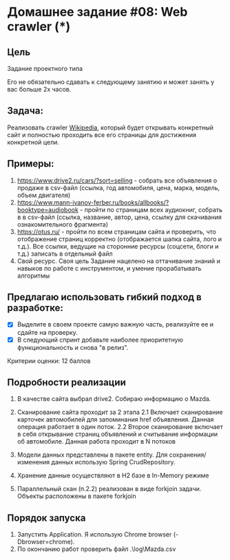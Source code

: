 ﻿# Домашнее задание #08: Web crawler (*)

## Цель
Задание проектного типа

Его не обязательно сдавать к следующему занятию и может занять у вас больше 2х часов. 
 
## Задача: 
Реализовать crawler [Wikipedia](https://en.wikipedia.org/wiki/Web_crawler), который будет открывать конкретный сайт и полностью проходить все его страницы для достижения конкретной цели.

## Примеры: 
 1. https://www.drive2.ru/cars/?sort=selling - собрать все объявления о продаже в csv-файл (ссылка, год автомобиля, цена, марка, модель, объем двигателя) 
 2. https://www.mann-ivanov-ferber.ru/books/allbooks/?booktype=audiobook - пройти по страницам всех аудиокниг, собрать в в csv-файл (ссылка, название, автор, цена, ссылку для скачивания ознакомительного фрагмента) 
 3. https://otus.ru/ - пройти по всем страницам сайта и проверить, что отображение страниц корректно (отображается шапка сайта, лого и т.д.). Все ссылки, ведущие на сторонние ресурсы (соцсети, блоги и т.д.) записать в отдельный файл 
 4. Свой ресурс. Своя цель Задание нацелено на оттачивание знаний и навыков по работе с инструментом, и умение прорабатывать алгоритмы 
 
## Предлагаю использовать гибкий подход в разработке: 
-[X] Выделите в своем проекте самую важную часть, реализуйте ее и сдайте на проверку.
-[X] В следующий спринт добавьте наиболее приоритетную функциональность и снова "в релиз".

Критерии оценки: 12 баллов

## Подробности реализации
1. В качестве сайта выбрал drive2. Собираю информацию о Mazda.
2. Сканирование сайта проходит за 2 этапа
 2.1 Включает сканирование карточек автомобилей для запоминания href объявления. Данная операция работает в один поток.
 2.2 Второе сканирование включает в себя открывание страниц объявлений и считывание информации об автомобиле. Данная работа проходит в N потоков
 
3. Модели данных представлены в пакете entity. Для сохранения/изменения данных использую Spring CrudRepository.
4. Хранение данные осуществляют в H2 базе в In-Memory режиме
5. Параллельный скан (п.2.2) реализован в виде forkjoin задачи. Объекты расположены в пакетe forkjoin

## Порядок запуска
1. Запустить Application. Я использую Chrome browser (-Dbrowser=chrome).
2. По окончанию работ проверить файл .\log\Mazda.csv